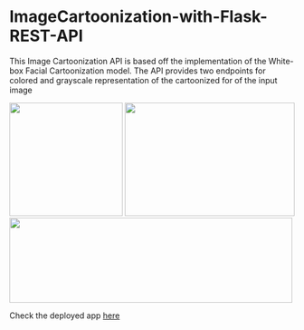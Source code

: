# ImageCartoonization-with-Flask-REST-API

This Image Cartoonization API is based off the implementation of the White-box Facial Cartoonization model. The API provides two endpoints for colored and grayscale representation of the cartoonized for of the input image



<p float="left">
  <img src="https://user-images.githubusercontent.com/66390047/133566088-6f94cce0-d447-487c-b255-14e6f6f576a0.png" width="200" height="200" />
  <img src="https://user-images.githubusercontent.com/66390047/133568396-4eb40a40-3be9-4ac0-9b1d-23434701d569.png" width="300" height="200" />
  <img src="https://user-images.githubusercontent.com/66390047/133566513-f8dc8a0b-fa9c-4415-87c4-9fc71a785242.png" width="500" height="150" />
</p>

Check the deployed app [here](https://maayowa-cartoonize.herokuapp.com/)
